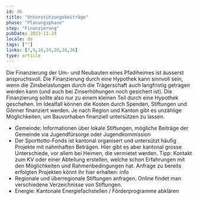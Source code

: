 ```yaml
---
id: 36
title: "Unterstützungsbeiträge"
phase: "Planungsphase"
step: "Finanzierung"
pubDate: 2023-11-24
locale: de
tags: [""]
links: [7,9,16,19,20,30,36]
type: article
---
```


Die Finanzierung der Um- und Neubauten eines Pfadiheimes ist äusserst anspruchsvoll. Die Finanzierung durch eine Hypothek kann sinnvoll sein, wenn die Zinsbelastungen durch die Trägerschaft auch langfristig getragen werden kann (und auch bei Zinserhöhungen noch gesichert ist). Die Finanzierung sollte also nur zu einem kleinen Teil durch eine Hypothek geschehen. Im Idealfall können die Kosten durch Spenden, Stiftungen und Gönner finanziert werden. Je nach Region und Kanton gibt es unzählige Möglichkeiten, um Bauvorhaben finanziell untersützen zu lassen. 
- Gemeinde: Informationen über lokale Stiftungen, mögliche Beiträge der Gemeinde via Jugendfürsorge oder Jugendkommission
- Der Sporttotto-Fonds ist kantonal organisert und untersützt häufig Projekte mit nahmhaften Beträgen. Hier gibt es aber kantonal grosse Unterschiede, vor allem bei Heimen, die vermietet werden. Tipp: Kontakt zum KV oder einer Abteilung erstellen, welche schon Erfahrungen mit den Möglichkeiten und Rahmenbedingungen hat. Anfrage zu bereits erfolgten Projekten könnt ihr hier erhalten: info
- Regionale und überregionale Stiftungen anfragen. Online findet man verschiedene Verzeichnisse von Stiftungen.
- Energie: Kantonale Energiefachstellen / Förderprogramme abklären
